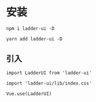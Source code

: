 # 安装

`npm i ladder-ui -D`

`yarn add ladder-ui -D`

## 引入

`import LadderUI from 'ladder-ui'`

`import 'ladder-ui/lib/index.css'`

`Vue.use(LadderUI)`
